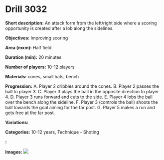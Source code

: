 # Drill 3032

**Short description:**
An attack form from the left/right side where a scoring opportunity is created after a lob along the sidelines.

**Objectives:**
Improving scoring

**Area (mxm):**
Half field

**Duration (min):**
20 minutes

**Number of players:**
10-12 players

**Materials:**
cones, small hats, bench

**Progression:**
A. Player 2 dribbles around the cones.
B. Player 2 passes the ball to player 3.
C. Player 3 plays the ball in the opposite direction to player 4.
D. Player 3 runs forward and cuts to the side.
E. Player 4 lobs the ball over the bench along the sideline.
F. Player 3 (controls the ball) shoots the ball towards the goal aiming for the far post.
G. Player 5 makes a run and gets free at the far post.

**Variations:**


**Categories:**
10-12 years, Technique - Shoting

**:**


**Images:**
![](https://www.coachingfutsal.com/\images\447bb2e9-9c55-4167-9938-c3d4c10c37c5_afwerkvorm.png)

